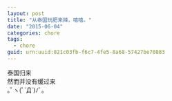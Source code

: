 ```yaml
---
layout: post
title: "从泰国玩肥来辣，嘻嘻。"
date: "2015-06-04"
categories: chore
tags:
  - chore
guid: urn:uuid:821c03fb-f6c7-4fe5-8a68-57427be70883
---
```


泰国归来  
然而并没有缓过来  
｡ﾟヽ(ﾟ´Д`)ﾉﾟ｡  
